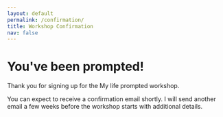 ```yaml
---
layout: default
permalink: /confirmation/
title: Workshop Confirmation
nav: false
---
```


# You've been prompted!

Thank you for signing up for the My life prompted workshop.

You can expect to receive a confirmation email shortly. I will send another email a few weeks before the workshop starts with additional details.

